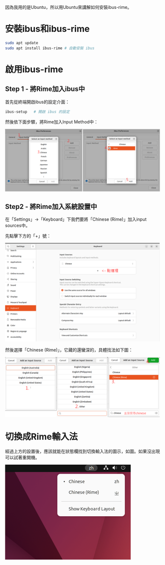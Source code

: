 因為我用的是Ubuntu，所以用Ubuntu來講解如何安裝ibus-rime。

# 安裝ibus和ibus-rime

```bash
sudo apt update
sudo apt install ibus-rime # 自動安裝 ibus
```

# 啟用ibus-rime

## Step 1 - 將Rime加入ibus中

首先從終端開啟ibus的設定介面：

```bash
ibus-setup   # 開啟 ibus 的設定
```

然後依下面步驟，將Rime加入Input Method中：

![ibus-setup](../img/ibus-setup.png)

## Step2 - 將Rime加入系統設置中

在「Settings」->「Keyboard」下我們要將「Chinese (Rime)」加入input sources中。

先點擊下方的「+」號：

![setting > keyboard](../img/setting_keyboard.png)

然後選擇「Chinese (Rime)」，它藏的還蠻深的，具體找法如下圖：

![chinese rime input source](../img/chinese_rime_input_source.png)

# 切換成Rime輸入法

經過上方的設置後，應該就能在狀態欄找到切換輸入法的圖示，如圖。如果沒出現可以試著重開機。

![switch ime](../img/switch_ime.png)